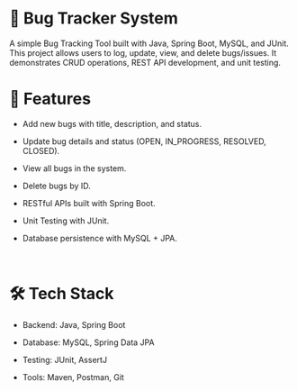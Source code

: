 # 🐞 Bug Tracker System

A simple Bug Tracking Tool built with Java, Spring Boot, MySQL, and JUnit.
This project allows users to log, update, view, and delete bugs/issues. It demonstrates CRUD operations, REST API development, and unit testing.
<br>

# 📌 Features

- Add new bugs with title, description, and status.

- Update bug details and status (OPEN, IN_PROGRESS, RESOLVED, CLOSED).

- View all bugs in the system.

- Delete bugs by ID.

- RESTful APIs built with Spring Boot.

- Unit Testing with JUnit.

- Database persistence with MySQL + JPA.
<br>

# 🛠 Tech Stack

- Backend: Java, Spring Boot

- Database: MySQL, Spring Data JPA

- Testing: JUnit, AssertJ

- Tools: Maven, Postman, Git
  <br>

